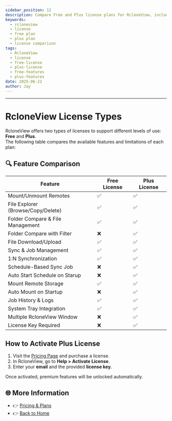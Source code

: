 ```yaml
---
sidebar_position: 12
description: Compare Free and Plus license plans for RcloneView, including available features and limitations.
keywords:
  - rcloneview
  - license
  - free plan
  - plus plan
  - license comparison
tags:
  - RcloneView
  - license
  - free-license
  - plus-license
  - free-features
  - plus-features
date: 2025-06-22
author: Jay
---
```

---

# RcloneView License Types

RcloneView offers two types of licenses to support different levels of use: **Free** and **Plus**.  
The following table compares the available features and limitations of each plan:

## 🔍 Feature Comparison

| Feature                            | Free License | Plus License |
| ---------------------------------- | ------------ | ------------ |
| Mount/Unmount Remotes              | ✅            | ✅            |
| File Explorer (Browse/Copy/Delete) | ✅            | ✅            |
| Folder Compare & File Management   | ✅            | ✅            |
| Folder Compare with Filter         | ❌            | ✅            |
| File Download/Upload               | ✅            | ✅            |
| Sync & Job Management              | ✅            | ✅            |
| 1:N Synchronization                | ✅            | ✅            |
| Schedule-Based Sync Job            | ❌            | ✅            |
| Auto Start Schedule on Starup      | ❌            | ✅            |
| Mount Remote Storage               | ✅            | ✅            |
| Auto Mount on Startup              | ❌            | ✅            |
| Job History & Logs                 | ✅            | ✅            |
| System Tray Integration            | ✅            | ✅            |
| Multiple RcloneView Window         | ❌            | ✅            |
| License Key Required               | ❌            | ✅            |

## How to Activate Plus License

1. Visit the [Pricing Page](https://rcloneview.com/src/pricing.html) and purchase a license.
2. In RcloneView, go to **Help > Activate License**.
3. Enter your **email** and the provided **license key**.

Once activated, premium features will be unlocked automatically.

## 🌐 More Information

- 👉 [Pricing & Plans](https://rcloneview.com/src/pricing.html)  
- 👉 [Back to Home](https://rcloneview.com)